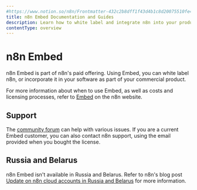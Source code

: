 ```yaml
---
#https://www.notion.so/n8n/Frontmatter-432c2b8dff1f43d4b1c8d20075510fe4
title: n8n Embed Documentation and Guides
description: Learn how to white label and integrate n8n into your products with the Embed feature. Includes usage, costs, licensing, and support details.
contentType: overview
---
```


# n8n Embed

n8n Embed is part of n8n's paid offering. Using Embed, you can white label n8n, or incorporate it in your software as part of your commercial product.

For more information about when to use Embed, as well as costs and licensing processes, refer to [Embed](https://n8n.io/embed/) on the n8n website.

## Support

The [community forum](https://community.n8n.io/) can help with various issues. If you are a current Embed customer, you can also contact n8n support, using the email provided when you bought the license.

## Russia and Belarus

n8n Embed isn't available in Russia and Belarus. Refer to n8n's blog post [Update on n8n cloud accounts in Russia and Belarus](https://blog.n8n.io/update-on-n8n-cloud-accounts-in-russia-and-belarus/) for more information.
